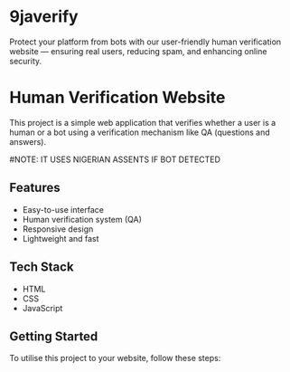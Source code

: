 # 9javerify
Protect your platform from bots with our user-friendly human verification website — ensuring real users, reducing spam, and enhancing online security.

# Human Verification Website

This project is a simple web application that verifies whether a user is a human or a bot using a verification mechanism like QA (questions and answers). 

#NOTE: IT USES NIGERIAN ASSENTS IF BOT DETECTED

## Features

- Easy-to-use interface
- Human verification system (QA)
- Responsive design
- Lightweight and fast

## Tech Stack

- HTML
- CSS
- JavaScript

## Getting Started

To utilise this project to your website, follow these steps:


